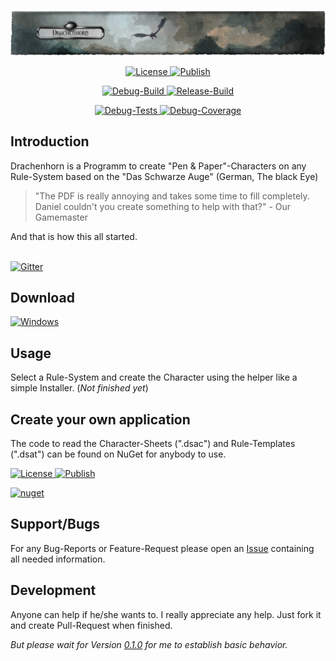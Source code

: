 <p align="center"><img src="img/Banner_large.png" alt="Drachenhorn Icon"></p>
<!--<h1 align="center">Drachenhorn Charakterbogen</h1>-->

<p align="center">
  <a href="https://github.com/Drachenhorn-Team/Drachenhorn/blob/master/LICENSE" target="_blank">
    <img src="https://img.shields.io/github/license/Drachenhorn-Team/Drachenhorn.svg?style=flat-square" alt="License">
  </a>
  <a href="https://github.com/Drachenhorn-Team/Drachenhorn/tree/publish" target="_blank">
    <img src="https://img.shields.io/badge/Publish-Squirrel-lightgrey.svg?style=flat-square" alt="Publish">
  </a>
</p>

<p align="center">
  <a href="https://lightlike.visualstudio.com/Drachenhorn/_build?definitionId=5&view=buildsHistory" target="_blank">
    <img src="https://img.shields.io/azure-devops/build/lightlike/af40eca3-51a6-4d41-89f9-acfeafe7da4f/11?label=Debug&style=flat-square" alt="Debug-Build">
  </a>
  <a href="https://lightlike.visualstudio.com/Drachenhorn/_build?definitionId=9&view=buildsHistory" target="_blank">
    <img src="https://img.shields.io/azure-devops/release/lightlike/af40eca3-51a6-4d41-89f9-acfeafe7da4f/1/1?label=Release&style=flat-square" alt="Release-Build">
  </a>
  <!--<a href="https://lightlike.visualstudio.com/Drachenhorn/_build?definitionId=6&view=buildsHistory" target="_blank">
    <img src="https://img.shields.io/azure-devops/build/lightlike/Drachenhorn/6/master.svg?label=NuGet&style=flat-square" alt="NuGet-Build">
  </a>-->
</p>

<p align="center">
  <a href="https://lightlike.visualstudio.com/Drachenhorn/_build?definitionId=5&view=buildsHistory" target="_blank">
    <img src="https://img.shields.io/azure-devops/tests/lightlike/af40eca3-51a6-4d41-89f9-acfeafe7da4f/11?style=flat-square&compact_message" alt="Debug-Tests">
  </a>
  <a href="https://lightlike.visualstudio.com/Drachenhorn/_build?definitionId=5&view=buildsHistory" target="_blank">
    <img src="https://img.shields.io/azure-devops/coverage/lightlike/af40eca3-51a6-4d41-89f9-acfeafe7da4f/11?style=flat-square&compact_message" alt="Debug-Coverage">
  </a>
</p>

## Introduction
        
Drachenhorn is a Programm to create "Pen & Paper"-Characters on any Rule-System based on the "Das Schwarze Auge" (German, The black Eye)

>"The PDF is really annoying and takes some time to fill completely. Daniel couldn't you create something to help with that?" - Our Gamemaster

And that is how this all started.


<br>
<a href="https://gitter.im/Drachenhorn-Team/Drachenhorn" target="_blank">
  <img src="https://img.shields.io/gitter/room/Drachenhorn-Team/Drachenhorn.svg?style=flat-square" alt="Gitter">
</a>
<br>

## Download

<a href="https://github.com/Drachenhorn-Team/Drachenhorn/releases/latest" target="_blank">
  <img src="https://simpleicons.org/icons/windows.svg" width="32" alt="Windows" title="Download 'Setup.exe' only.">
</a>

## Usage

Select a Rule-System and create the Character using the helper like a simple Installer. (*Not finished yet*)

## Create your own application

The code to read the Character-Sheets (".dsac") and Rule-Templates (".dsat") can be found on NuGet for anybody to use.

<p>
  <a href="https://www.nuget.org/packages/Drachenhorn.Xml" target="_blank">
    <img src="https://img.shields.io/nuget/v/Drachenhorn.Xml.svg?label=NuGet&style=flat-square" alt="License">
  </a>
  <a href="https://www.nuget.org/packages/Drachenhorn.Xml" target="_blank">
    <img src="https://img.shields.io/nuget/dt/Drachenhorn.Xml.svg?style=flat-square" alt="Publish">
  </a>
</p>
<a href="https://www.nuget.org/packages/Drachenhorn.Xml/" style="padding: 5">
	<img src="https://www.nuget.org/Content/gallery/img/default-package-icon.svg" width="30" title="nuget"/>
</a>

## Support/Bugs

For any Bug-Reports or Feature-Request please open an [Issue](https://github.com/Drachenhorn-Team/Drachenhorn/issues) containing all needed information.

## Development

Anyone can help if he/she wants to. I really appreciate any help. Just fork it and create Pull-Request when finished.

*But please wait for Version [0.1.0](https://github.com/lightlike/Drachenhorn/milestone/1) for me to establish basic behavior.*
